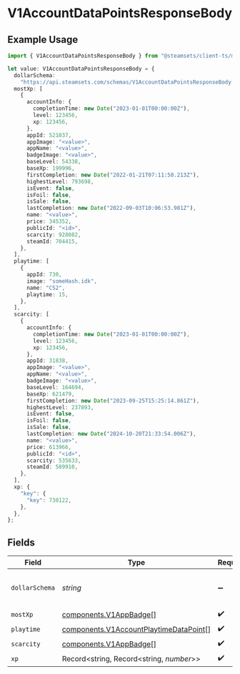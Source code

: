# V1AccountDataPointsResponseBody

## Example Usage

```typescript
import { V1AccountDataPointsResponseBody } from "@steamsets/client-ts/models/components";

let value: V1AccountDataPointsResponseBody = {
  dollarSchema:
    "https://api.steamsets.com/schemas/V1AccountDataPointsResponseBody.json",
  mostXp: [
    {
      accountInfo: {
        completionTime: new Date("2023-01-01T00:00:00Z"),
        level: 123456,
        xp: 123456,
      },
      appId: 521037,
      appImage: "<value>",
      appName: "<value>",
      badgeImage: "<value>",
      baseLevel: 54338,
      baseXp: 199996,
      firstCompletion: new Date("2022-01-21T07:11:50.213Z"),
      highestLevel: 793698,
      isEvent: false,
      isFoil: false,
      isSale: false,
      lastCompletion: new Date("2022-09-03T10:06:53.981Z"),
      name: "<value>",
      price: 345352,
      publicId: "<id>",
      scarcity: 928082,
      steamId: 704415,
    },
  ],
  playtime: [
    {
      appId: 730,
      image: "someHash.idk",
      name: "CS2",
      playtime: 15,
    },
  ],
  scarcity: [
    {
      accountInfo: {
        completionTime: new Date("2023-01-01T00:00:00Z"),
        level: 123456,
        xp: 123456,
      },
      appId: 31838,
      appImage: "<value>",
      appName: "<value>",
      badgeImage: "<value>",
      baseLevel: 164694,
      baseXp: 621479,
      firstCompletion: new Date("2023-09-25T15:25:14.861Z"),
      highestLevel: 237893,
      isEvent: false,
      isFoil: false,
      isSale: false,
      lastCompletion: new Date("2024-10-20T21:33:54.006Z"),
      name: "<value>",
      price: 613966,
      publicId: "<id>",
      scarcity: 535633,
      steamId: 589910,
    },
  ],
  xp: {
    "key": {
      "key": 730122,
    },
  },
};
```

## Fields

| Field                                                                                            | Type                                                                                             | Required                                                                                         | Description                                                                                      | Example                                                                                          |
| ------------------------------------------------------------------------------------------------ | ------------------------------------------------------------------------------------------------ | ------------------------------------------------------------------------------------------------ | ------------------------------------------------------------------------------------------------ | ------------------------------------------------------------------------------------------------ |
| `dollarSchema`                                                                                   | *string*                                                                                         | :heavy_minus_sign:                                                                               | A URL to the JSON Schema for this object.                                                        | https://api.steamsets.com/schemas/V1AccountDataPointsResponseBody.json                           |
| `mostXp`                                                                                         | [components.V1AppBadge](../../models/components/v1appbadge.md)[]                                 | :heavy_check_mark:                                                                               | N/A                                                                                              |                                                                                                  |
| `playtime`                                                                                       | [components.V1AccountPlaytimeDataPoint](../../models/components/v1accountplaytimedatapoint.md)[] | :heavy_check_mark:                                                                               | N/A                                                                                              |                                                                                                  |
| `scarcity`                                                                                       | [components.V1AppBadge](../../models/components/v1appbadge.md)[]                                 | :heavy_check_mark:                                                                               | N/A                                                                                              |                                                                                                  |
| `xp`                                                                                             | Record<string, Record<string, *number*>>                                                         | :heavy_check_mark:                                                                               | N/A                                                                                              |                                                                                                  |